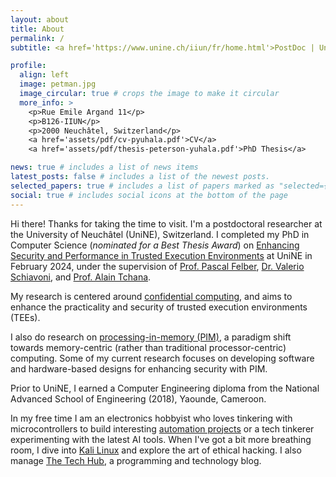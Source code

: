 ```yaml
---
layout: about
title: About
permalink: /
subtitle: <a href='https://www.unine.ch/iiun/fr/home.html'>PostDoc | University of Neuchâtel</a>

profile:
  align: left
  image: petman.jpg
  image_circular: true # crops the image to make it circular  
  more_info: >
    <p>Rue Emile Argand 11</p>
    <p>B126-IIUN</p>   
    <p>2000 Neuchâtel, Switzerland</p>
    <a href='assets/pdf/cv-pyuhala.pdf'>CV</a>
    <a href='assets/pdf/thesis-peterson-yuhala.pdf'>PhD Thesis</a>

news: true # includes a list of news items
latest_posts: false # includes a list of the newest posts.
selected_papers: true # includes a list of papers marked as "selected={true}"
social: true # includes social icons at the bottom of the page
---
```

Hi there! Thanks for taking the time to visit. I'm a postdoctoral researcher at the University of Neuchâtel (UniNE), Switzerland. 
I completed my PhD in Computer Science (*nominated for a Best Thesis Award*) on [Enhancing Security and Performance in Trusted Execution Environments](assets/pdf/thesis-peterson-yuhala.pdf) at UniNE in February 2024, under the supervision of [Prof. Pascal Felber](http://members.unine.ch/pascal.felber/index.html), [Dr. Valerio Schiavoni](http://members.unine.ch/valerio.schiavoni/), and [Prof. Alain Tchana](https://perso.ens-lyon.fr/alain.tchana/).

My research is centered around [confidential computing](https://www.intel.com/content/dam/www/central-libraries/us/en/documents/confidential-computing-case-studies.pdf), and aims to enhance the practicality and security of trusted execution environments (TEEs).
<!--and (more recently) [homomorphic encryption](https://www.ibm.com/topics/homomorphic-encryption#:~:text=Use%20cases-,Products,without%20needing%20to%20decrypt%20it.).-->
<!---I propose tools and techniques to facilitate adoption and enhance performance of TEE technologies like Intel SGX and ARM TrustZone.-->
I also do research on [processing-in-memory (PIM)](https://people.inf.ethz.ch/omutlu/pub/PrIM-UPMEM-Tutorial-Analysis-Benchmarking-SAFARI-Live-Seminar-2021-07-12-talk.pdf), a paradigm shift towards memory-centric (rather than traditional processor-centric) computing. Some of my current research focuses on developing software and hardware-based designs for enhancing security with PIM.

Prior to UniNE, I earned a Computer Engineering diploma from the National Advanced School of Engineering (2018), Yaounde, Cameroon.

In my free time I am an electronics hobbyist who loves tinkering with microcontrollers to build interesting [automation projects](https://github.com/Yuhala/pbl-electronics) or a tech tinkerer experimenting with the latest AI tools. When I've got a bit more breathing room, I dive into [Kali Linux](https://www.kali.org/) and explore the art of ethical hacking. I also manage [The Tech Hub](https://dtechub.github.io), a programming and technology blog.
 

<!---  I am passionate about microcontrollers, embedded systems, robotics -->


